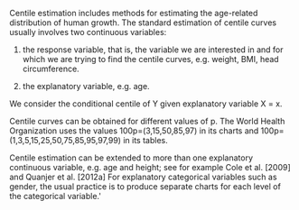 Centile estimation includes methods for estimating the age-related distribution of
human growth. The standard estimation of centile curves usually involves two continuous variables:


1. the response variable, that is, the variable we are interested in and for which we
are trying to find the centile curves, e.g. weight, BMI, head circumference.


2. the explanatory variable, e.g. age.



We consider the conditional centile of Y given explanatory
variable X = x.

Centile curves can be obtained for different values of p. The
World Health Organization uses the values 100p=(3,15,50,85,97) in its charts and
100p=(1,3,5,15,25,50,75,85,95,97,99) in its tables. 

Centile estimation can be extended to more than one explanatory continuous variable,
e.g. age and height; see for example Cole et al. [2009] and Quanjer et al. [2012a] 
For explanatory categorical variables such as gender, the
usual practice is to produce separate charts for each level of the categorical variable.'